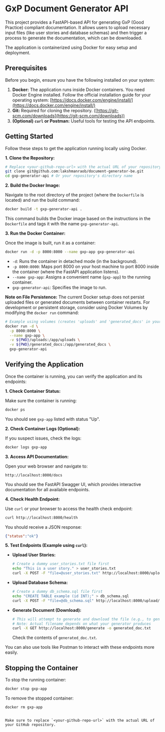 # GxP Document Generator API

This project provides a FastAPI-based API for generating GxP (Good Practice) compliant documentation. It allows users to upload necessary input files (like user stories and database schemas) and then trigger a process to generate the documentation, which can be downloaded.

The application is containerized using Docker for easy setup and deployment.

## Prerequisites

Before you begin, ensure you have the following installed on your system:

1.  **Docker:** The application runs inside Docker containers. You need Docker Engine installed. Follow the official installation guide for your operating system: [https://docs.docker.com/engine/install/](https://docs.docker.com/engine/install/)
2.  **Git:** Required for cloning the repository. ([https://git-scm.com/downloads](https://git-scm.com/downloads))
3.  **(Optional) `curl` or Postman:** Useful tools for testing the API endpoints.

## Getting Started

Follow these steps to get the application running locally using Docker.

**1. Clone the Repository:**

```bash
# Replace <your-github-repo-url> with the actual URL of your repository
git clone git@github.com:lakshmanraob/document-generator-be.git
cd gxp-generator-api # Or your repository's directory name
```

**2. Build the Docker Image:**

Navigate to the root directory of the project (where the `Dockerfile` is located) and run the build command:

```bash
docker build -t gxp-generator-api .
```

This command builds the Docker image based on the instructions in the `Dockerfile` and tags it with the name `gxp-generator-api`.

**3. Run the Docker Container:**

Once the image is built, run it as a container:

```bash
docker run -d -p 8000:8000 --name gxp-app gxp-generator-api
```

*   `-d`: Runs the container in detached mode (in the background).
*   `-p 8000:8000`: Maps port 8000 on your host machine to port 8000 inside the container (where the FastAPI application listens).
*   `--name gxp-app`: Assigns a convenient name (`gxp-app`) to the running container.
*   `gxp-generator-api`: Specifies the image to run.

**Note on File Persistence:** The current Docker setup does not persist uploaded files or generated documents between container restarts. For development or persistent storage, consider using Docker Volumes by modifying the `docker run` command:

```bash
# Example using volumes (creates 'uploads' and 'generated_docs' in your current directory if they don't exist)
docker run -d \
  -p 8000:8000 \
  --name gxp-app \
  -v ${PWD}/uploads:/app/uploads \
  -v ${PWD}/generated_docs:/app/generated_docs \
  gxp-generator-api
```

## Verifying the Application

Once the container is running, you can verify the application and its endpoints:

**1. Check Container Status:**

Make sure the container is running:

```bash
docker ps
```

You should see `gxp-app` listed with status "Up".

**2. Check Container Logs (Optional):**

If you suspect issues, check the logs:

```bash
docker logs gxp-app
```

**3. Access API Documentation:**

Open your web browser and navigate to:

`http://localhost:8000/docs`

You should see the FastAPI Swagger UI, which provides interactive documentation for all available endpoints.

**4. Check Health Endpoint:**

Use `curl` or your browser to access the health check endpoint:

```bash
curl http://localhost:8000/health
```

You should receive a JSON response:

```json
{"status":"ok"}
```

**5. Test Endpoints (Example using `curl`):**

*   **Upload User Stories:**
    ```bash
    # Create a dummy user_stories.txt file first
    echo "This is a user story." > user_stories.txt
    curl -X POST -F "file=@user_stories.txt" http://localhost:8000/upload/userstories
    ```

*   **Upload Database Schema:**
    ```bash
    # Create a dummy db_schema.sql file first
    echo "CREATE TABLE example (id INT);" > db_schema.sql
    curl -X POST -F "file=@db_schema.sql" http://localhost:8000/upload/databaseschema
    ```

*   **Generate Document (Download):**
    ```bash
    # This will attempt to generate and download the file (e.g., to generated_doc.txt)
    # Note: Actual filename depends on what your generator produces
    curl -X GET http://localhost:8000/generate -o generated_doc.txt
    ```
    Check the contents of `generated_doc.txt`.

You can also use tools like Postman to interact with these endpoints more easily.

## Stopping the Container

To stop the running container:

```bash
docker stop gxp-app
```

To remove the stopped container:

```bash
docker rm gxp-app
```
```

Make sure to replace `<your-github-repo-url>` with the actual URL of your GitHub repository.